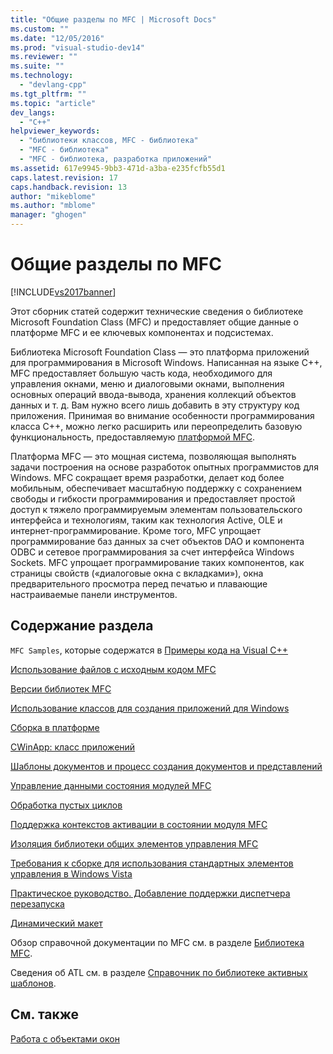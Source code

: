 ```yaml
---
title: "Общие разделы по MFC | Microsoft Docs"
ms.custom: ""
ms.date: "12/05/2016"
ms.prod: "visual-studio-dev14"
ms.reviewer: ""
ms.suite: ""
ms.technology: 
  - "devlang-cpp"
ms.tgt_pltfrm: ""
ms.topic: "article"
dev_langs: 
  - "C++"
helpviewer_keywords: 
  - "библиотеки классов, MFC - библиотека"
  - "MFC - библиотека"
  - "MFC - библиотека, разработка приложений"
ms.assetid: 617e9945-9bb3-471d-a3ba-e235fcfb55d1
caps.latest.revision: 17
caps.handback.revision: 13
author: "mikeblome"
ms.author: "mblome"
manager: "ghogen"
---
```

# Общие разделы по MFC
[!INCLUDE[vs2017banner](../assembler/inline/includes/vs2017banner.md)]

Этот сборник статей содержит технические сведения о библиотеке Microsoft Foundation Class \(MFC\) и предоставляет общие данные о платформе MFC и ее ключевых компонентах и подсистемах.  
  
 Библиотека Microsoft Foundation Class — это платформа приложений для программирования в Microsoft Windows.  Написанная на языке C\+\+, MFC предоставляет большую часть кода, необходимого для управления окнами, меню и диалоговыми окнами, выполнения основных операций ввода\-вывода, хранения коллекций объектов данных и т. д.  Вам нужно всего лишь добавить в эту структуру код приложения.  Принимая во внимание особенности программирования класса C\+\+, можно легко расширить или переопределить базовую функциональность, предоставляемую [платформой MFC](../mfc/framework-mfc.md).  
  
 Платформа MFC — это мощная система, позволяющая выполнять задачи построения на основе разработок опытных программистов для Windows.  MFC сокращает время разработки, делает код более мобильным, обеспечивает масштабную поддержку с сохранением свободы и гибкости программирования и предоставляет простой доступ к тяжело программируемым элементам пользовательского интерфейса и технологиям, таким как технология Active, OLE и интернет\-программирование.  Кроме того, MFC упрощает программирование баз данных за счет объектов DAO и компонента ODBC и сетевое программирования за счет интерфейса Windows Sockets.  MFC упрощает программирование таких компонентов, как страницы свойств \(«диалоговые окна с вкладками»\), окна предварительного просмотра перед печатью и плавающие настраиваемые панели инструментов.  
  
## Содержание раздела  
 `MFC Samples`, которые содержатся в [Примеры кода на Visual C\+\+](../top/visual-cpp-samples.md)  
  
 [Использование файлов с исходным кодом MFC](../Topic/Using%20the%20MFC%20Source%20Files.md)  
  
 [Версии библиотек MFC](../mfc/mfc-library-versions.md)  
  
 [Использование классов для создания приложений для Windows](../Topic/Using%20the%20Classes%20to%20Write%20Applications%20for%20Windows.md)  
  
 [Сборка в платформе](../mfc/building-on-the-framework.md)  
  
 [CWinApp: класс приложений](../Topic/CWinApp:%20The%20Application%20Class.md)  
  
 [Шаблоны документов и процесс создания документов и представлений](../mfc/document-templates-and-the-document-view-creation-process.md)  
  
 [Управление данными состояния модулей MFC](../mfc/managing-the-state-data-of-mfc-modules.md)  
  
 [Обработка пустых циклов](../Topic/Idle%20Loop%20Processing.md)  
  
 [Поддержка контекстов активации в состоянии модуля MFC](../Topic/Support%20for%20Activation%20Contexts%20in%20the%20MFC%20Module%20State.md)  
  
 [Изоляция библиотеки общих элементов управления MFC](../mfc/isolation-of-the-mfc-common-controls-library.md)  
  
 [Требования к сборке для использования стандартных элементов управления в Windows Vista](../mfc/build-requirements-for-windows-vista-common-controls.md)  
  
 [Практическое руководство. Добавление поддержки диспетчера перезапуска](../mfc/how-to-add-restart-manager-support.md)  
  
 [Динамический макет](../mfc/dynamic-layout.md)  
  
 Обзор справочной документации по MFC см. в разделе [Библиотека MFC](../mfc/mfc-desktop-applications.md).  
  
 Сведения об ATL см. в разделе [Справочник по библиотеке активных шаблонов](../atl/atl-class-overview.md).  
  
## См. также  
 [Работа с объектами окон](../Topic/Working%20with%20Window%20Objects.md)